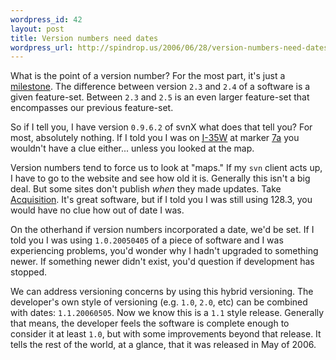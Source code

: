 ```yaml
--- 
wordpress_id: 42
layout: post
title: Version numbers need dates
wordpress_url: http://spindrop.us/2006/06/28/version-numbers-need-dates/
---
```

What is the point of a version number?  For the most part, it's just a [milestone](http://en.wikipedia.org/wiki/Milestone).  The difference between version `2.3` and `2.4` of a software is a given feature-set.  Between `2.3` and `2.5` is an even larger feature-set that encompasses our previous feature-set.

So if I tell you, I have version `0.9.6.2` of svnX what does that tell you?  For most, absolutely nothing.  If I told you I was on [<acronym title="Interstate">I</acronym>-35W](http://en.wikipedia.org/wiki/Interstate_35W) at marker [7a](http://maps.yahoo.com/beta/index.php#maxp=location&q2=55420&q1=55408&mvt=m&trf=0&lon=-93.296215&lat=44.836182&mag=1) you wouldn't have a clue either... unless you looked at the map.

Version numbers tend to force us to look at "maps."  If my `svn` client acts up, I have to go to the website and see how old it is.  Generally this isn't a big deal.  But some sites don't publish *when* they made updates.  Take [Acquisition](http://www.acquisitionx.com/releasenotes.php).  It's great software, but if I told you I was still using 128.3, you would have no clue how out of date I was.

On the otherhand if version numbers incorporated a date, we'd be set.  If I told you I was using `1.0.20050405` of a piece of software and I was experiencing problems, you'd wonder why I hadn't upgraded to something newer.  If something newer didn't exist, you'd question if development has stopped.  

We can address versioning concerns by using this hybrid versioning.  The developer's own style of versioning (e.g. `1.0`, `2.0`, etc) can be combined with dates: `1.1.20060505`.  Now we know this is a `1.1` style release.  Generally that means, the developer feels the software is complete enough to consider it at least `1.0`, but with some improvements beyond that release.  It tells the rest of the world, at a glance, that it was released in May of 2006.
